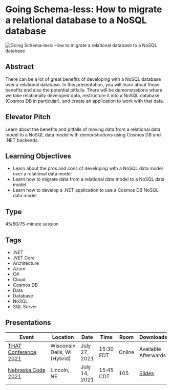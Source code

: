 # Going Schema-less: How to migrate a relational database to a NoSQL database
![Going Schema-less: How to migrate a relational database to a NoSQL database](https://chadgreen.blob.core.windows.net/slides/GoingSchemaless.jpg)

## Abstract
There can be a lot of great benefits of developing with a NoSQL database over a relational database. In this presentation, you will learn about those benefits and also the potential pitfalls.  There will be demonstrations where we take relationally developed data, restructure it into a NoSQL database (Cosmos DB in particular), and create an application to work with that data.

## Elevator Pitch
Learn about the benefits and pitfalls of moving data from a relational data model to a NoSQL data model with demonstrations using Cosmos DB and .NET backends.

## Learning Objectives
- Learn about the pros and cons of developing with a NoSQL data model over a relational data model
- Learn how to migrate data from a relational data model to a NoSQL data model
- Learn how to develop a .NET application to use a Cosmos DB NoSQL data model

## Type
45/60/75-minute session

## Tags
- .NET
- .NET Core
- Architecture
- Azure
- C#
- Cloud
- Cosmos DB
- Data
- Database
- NoSQL
- SQL Server


## Presentations
| Event | Location | Date | Time | Room | Downloads |
|-------|----------|------|------|------|-----------|
| [THAT Conference 2021](https://that.us/activities/3cwetny8U9ZGS82HfsyS) | Wisconsin Dells, WI (Hybrid) | July 27, 2021 | 15:30 EDT | Online | Available Afterwards |
| [Nebraska.Code 2021](https://nebraskacode.amegala.com/Sessions/1157) | Lincoln, NE | July 14, 2021 | 15:45 CDT | 105 | [Slides](https://bit.ly/3ehtuGH) |
